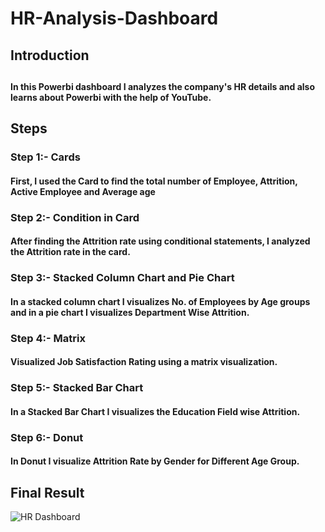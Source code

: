 # HR-Analysis-Dashboard
<h2>Introduction<h2>
<h4>In this Powerbi dashboard I analyzes the company's HR details and also learns about Powerbi with the help of YouTube.<h4>
<h2>Steps</h2>
<h3>Step 1:- Cards</h3>
<h4>First, I used the Card to find the total number of Employee, Attrition, Active Employee and Average age<h4>
<h3>Step 2:- Condition in Card</h3>
<h4>After finding the Attrition rate using conditional statements, I analyzed the Attrition rate in the card.<h4>
<h3>Step 3:- Stacked Column Chart and Pie Chart</h3>
<h4>In a stacked column chart I visualizes No. of Employees by Age groups and in a pie chart I visualizes Department Wise Attrition.<h4>
<h3>Step 4:- Matrix</h3>
<h4>Visualized Job Satisfaction Rating using a matrix visualization.<h4>
<h3>Step 5:- Stacked Bar Chart</h3>
<h4>In a Stacked Bar Chart I visualizes the Education Field wise Attrition.<h4>
<h3>Step 6:- Donut</h3>
<h4>In Donut I visualize Attrition Rate by Gender for Different Age Group.<h4>
<h2>Final Result</h2>

![HR Dashboard](https://user-images.githubusercontent.com/70066441/212476302-80cb2a08-4271-4a62-9b64-8f18d27533f7.png)
